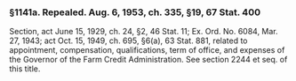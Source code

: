 ### §1141a. Repealed. Aug. 6, 1953, ch. 335, §19, 67 Stat. 400 ###

Section, act June 15, 1929, ch. 24, §2, 46 Stat. 11; Ex. Ord. No. 6084, Mar. 27, 1943; act Oct. 15, 1949, ch. 695, §6(a), 63 Stat. 881, related to appointment, compensation, qualifications, term of office, and expenses of the Governor of the Farm Credit Administration. See section 2244 et seq. of this title.